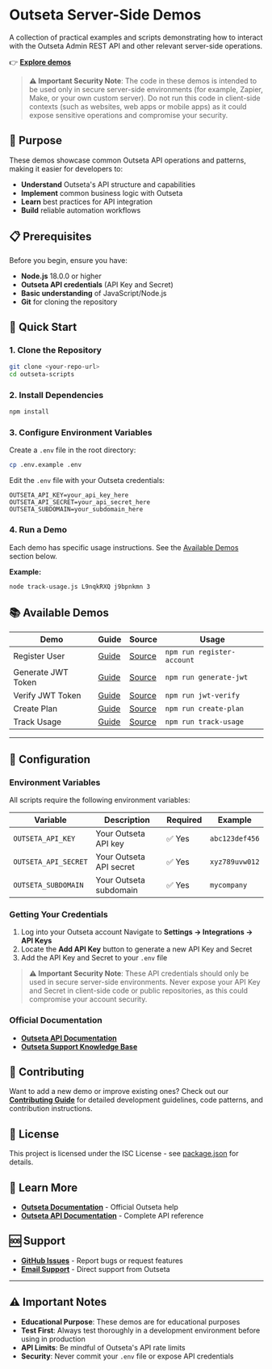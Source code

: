 # Outseta Server-Side Demos

A collection of practical examples and scripts demonstrating how to interact with the Outseta Admin REST API and other relevant server-side operations.

👉 **[Explore demos](#-available-demos)**

> **⚠️ Important Security Note**: The code in these demos is intended to be used only in secure server-side environments (for example, Zapier, Make, or your own custom server). Do not run this code in client-side contexts (such as websites, web apps or mobile apps) as it could expose sensitive operations and compromise your security.

## 🎯 Purpose

These demos showcase common Outseta API operations and patterns, making it easier for developers to:

- **Understand** Outseta's API structure and capabilities
- **Implement** common business logic with Outseta
- **Learn** best practices for API integration
- **Build** reliable automation workflows

## 📋 Prerequisites

Before you begin, ensure you have:

- **Node.js** 18.0.0 or higher
- **Outseta API credentials** (API Key and Secret)
- **Basic understanding** of JavaScript/Node.js
- **Git** for cloning the repository

## 🚀 Quick Start

### 1. Clone the Repository

```bash
git clone <your-repo-url>
cd outseta-scripts
```

### 2. Install Dependencies

```bash
npm install
```

### 3. Configure Environment Variables

Create a `.env` file in the root directory:

```bash
cp .env.example .env
```

Edit the `.env` file with your Outseta credentials:

```env
OUTSETA_API_KEY=your_api_key_here
OUTSETA_API_SECRET=your_api_secret_here
OUTSETA_SUBDOMAIN=your_subdomain_here
```

### 4. Run a Demo

Each demo has specific usage instructions. See the [Available Demos](#-available-demos) section below.

**Example:**

```bash
node track-usage.js L9nqkRXQ j9bpnkmn 3
```

## 📚 Available Demos

| Demo               | Guide                                         | Source                                         | Usage                      |
| ------------------ | --------------------------------------------- | ---------------------------------------------- | -------------------------- |
| Register User      | [Guide](register-account/register-account.md) | [Source](register-account/register-account.js) | `npm run register-account` |
| Generate JWT Token | [Guide](generate-jwt/generate-jwt.md)         | [Source](generate-jwt/generate-jwt.js)         | `npm run generate-jwt`     |
| Verify JWT Token   | [Guide](jwt-verify/jwt-verify.md)             | [Source](jwt-verify/jwt-verify.js)             | `npm run jwt-verify`       |
| Create Plan        | [Guide](create-plan/create-plan.md)           | [Source](create-plan/create-plan.js)           | `npm run create-plan`      |
| Track Usage        | [Guide](track-usage/track-usage.md)           | [Source](track-usage/track-usage.js)           | `npm run track-usage`      |

---

## 🔧 Configuration

### Environment Variables

All scripts require the following environment variables:

| Variable             | Description             | Required | Example        |
| -------------------- | ----------------------- | -------- | -------------- |
| `OUTSETA_API_KEY`    | Your Outseta API key    | ✅ Yes   | `abc123def456` |
| `OUTSETA_API_SECRET` | Your Outseta API secret | ✅ Yes   | `xyz789uvw012` |
| `OUTSETA_SUBDOMAIN`  | Your Outseta subdomain  | ✅ Yes   | `mycompany`    |

### Getting Your Credentials

1. Log into your Outseta account
   Navigate to **Settings → Integrations → API Keys**
2. Locate the **Add API Key** button to generate a new API Key and Secret
3. Add the API Key and Secret to your `.env` file

> **⚠️ Important Security Note**: These API credentials should only be used in secure server-side environments. Never expose your API Key and Secret in client-side code or public repositories, as this could compromise your account security.

### Official Documentation

- **[Outseta API Documentation](https://developers.outseta.com/)**
- **[Outseta Support Knowledge Base](https://go.outseta.com/support/kb)**

## 🤝 Contributing

Want to add a new demo or improve existing ones? Check out our **[Contributing Guide](CONTRIBUTING.md)** for detailed development guidelines, code patterns, and contribution instructions.

## 📄 License

This project is licensed under the ISC License - see [package.json](package.json) for details.

## 📖 Learn More

- **[Outseta Documentation](https://go.outseta.com/support/kb)** - Official Outseta help
- **[Outseta API Documentation](https://documenter.getpostman.com/view/3613332/outseta-rest-api-v1/7TNfr6k)** - Complete API reference

## 🆘 Support

- **[GitHub Issues](https://github.com/outseta/outseta-api-demos/issues)** - Report bugs or request features
- **[Email Support](mailto:support@outseta.com)** - Direct support from Outseta

---

## ⚠️ Important Notes

- **Educational Purpose**: These demos are for educational purposes
- **Test First**: Always test thoroughly in a development environment before using in production
- **API Limits**: Be mindful of Outseta's API rate limits
- **Security**: Never commit your `.env` file or expose API credentials
